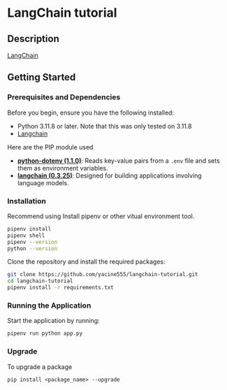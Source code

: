 # LangChain tutorial

## Description

[LangChain](https://python.langchain.com/docs/introduction/)

## Getting Started


### Prerequisites and Dependencies

Before you begin, ensure you have the following installed:
- Python 3.11.8 or later. Note that this was only tested on 3.11.8
- [Langchain](https://python.langchain.com/docs/get_started/introduction)


Here are the PIP module used

- [**python-dotenv (1.1.0)**](https://pypi.org/project/python-dotenv/): Reads key-value pairs from a `.env` file and sets them as environment variables.
- [**langchain (0.3.25)**](https://pypi.org/project/langchain/): Designed for building applications involving language models.



### Installation


Recommend using Install pipenv or other vitual environment tool. 

```bash
pipenv install
pipenv shell
pipenv --version
python --version
```


Clone the repository and install the required packages:

```bash
git clone https://github.com/yacine555/langchain-tutorial.git
cd langchain-tutorial
pipenv install -r requirements.txt
```

### Running the Application

Start the application by running:


```bash
pipenv run python app.py 
```

### Upgrade 

To upgrade a package
```
pip install <package_name> --upgrade
```